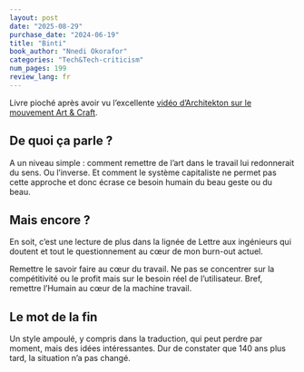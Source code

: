 ```yaml
---
layout: post
date: "2025-08-29"
purchase_date: "2024-06-19"
title: "Binti"
book_author: "Nnedi Okorafor"
categories: "Tech&Tech-criticism"
num_pages: 199
review_lang: fr
---
```


Livre pioché après avoir vu l’excellente [vidéo d’Architekton sur le mouvement Art & Craft](https://www.youtube.com/watch?v=9GUvk9myOeQ).
## De quoi ça parle ?

A un niveau simple : comment remettre de l’art dans le travail lui redonnerait du sens. Ou l’inverse. Et comment le système capitaliste ne permet pas cette approche et donc écrase ce besoin humain du beau geste ou du beau.

## Mais encore ?

En soit, c’est une lecture de plus dans la lignée de Lettre aux ingénieurs qui doutent et tout le questionnement au cœur de mon burn-out actuel.

Remettre le savoir faire au cœur du travail. Ne pas se concentrer sur la compétitivité ou le profit mais sur le besoin réel de l’utilisateur. Bref, remettre l’Humain au cœur de la machine travail.

## Le mot de la fin

Un style ampoulé, y compris dans la traduction, qui peut perdre par moment, mais des idées intéressantes. Dur de constater que 140 ans plus tard, la situation n’a pas changé.